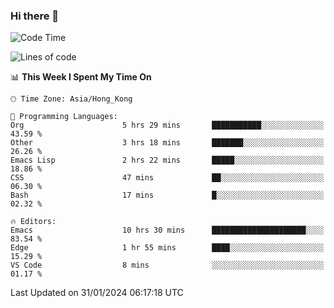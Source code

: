 ### Hi there 👋

<!--
**nicehiro/nicehiro** is a ✨ _special_ ✨ repository because its `README.md` (this file) appears on your GitHub profile.

Here are some ideas to get you started:

- 🔭 I’m currently working on ...
- 🌱 I’m currently learning ...
- 👯 I’m looking to collaborate on ...
- 🤔 I’m looking for help with ...
- 💬 Ask me about ...
- 📫 How to reach me: ...
- 😄 Pronouns: ...
- ⚡ Fun fact: ...
-->

<!--START_SECTION:waka-->
![Code Time](http://img.shields.io/badge/Code%20Time-209%20hrs%2033%20mins-blue)

![Lines of code](https://img.shields.io/badge/From%20Hello%20World%20I%27ve%20Written-2.6%20million%20lines%20of%20code-blue)

📊 **This Week I Spent My Time On** 

```text
🕑︎ Time Zone: Asia/Hong_Kong

💬 Programming Languages: 
Org                      5 hrs 29 mins       ███████████░░░░░░░░░░░░░░   43.59 % 
Other                    3 hrs 18 mins       ███████░░░░░░░░░░░░░░░░░░   26.26 % 
Emacs Lisp               2 hrs 22 mins       █████░░░░░░░░░░░░░░░░░░░░   18.86 % 
CSS                      47 mins             ██░░░░░░░░░░░░░░░░░░░░░░░   06.30 % 
Bash                     17 mins             █░░░░░░░░░░░░░░░░░░░░░░░░   02.32 % 

🔥 Editors: 
Emacs                    10 hrs 30 mins      █████████████████████░░░░   83.54 % 
Edge                     1 hr 55 mins        ████░░░░░░░░░░░░░░░░░░░░░   15.29 % 
VS Code                  8 mins              ░░░░░░░░░░░░░░░░░░░░░░░░░   01.17 % 
```


 Last Updated on 31/01/2024 06:17:18 UTC
<!--END_SECTION:waka-->

